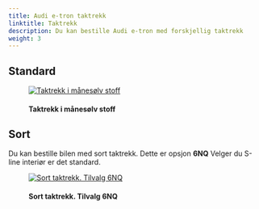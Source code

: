 ```yaml
---
title: Audi e-tron taktrekk
linktitle: Taktrekk
description: Du kan bestille Audi e-tron med forskjellig taktrekk
weight: 3
---
```

<!-- markdownlint-disable MD033 -->
## Standard

<figure>
    <a href="https://media.electrichasgoneaudi.net/multimedia/models/e-tron/interior/headliner/moonroof.jpg">
        <img src="https://media.electrichasgoneaudi.net/multimedia/models/e-tron/interior/headliner/moonroofs.jpg"
        alt="Taktrekk i månesølv stoff" title="Taktrekk i månesølv stoff">
    </a>
    <figcaption><h4>Taktrekk i månesølv stoff</h4></figcaption>
</figure>

## Sort

Du kan bestille bilen med sort taktrekk. Dette er opsjon **6NQ** Velger du S-line interiør er det standard.

<figure>
    <a href="https://media.electrichasgoneaudi.net/multimedia/models/e-tron/interior/headliner/blackroof.jpg">
        <img src="https://media.electrichasgoneaudi.net/multimedia/models/e-tron/interior/headliner/blackroofs.jpg"
        alt="Sort taktrekk. Tilvalg 6NQ" title="Sort taktrekk. Tilvalg 6NQ">
    </a>
    <figcaption><h4>Sort taktrekk. Tilvalg 6NQ</h4></figcaption>
</figure>
